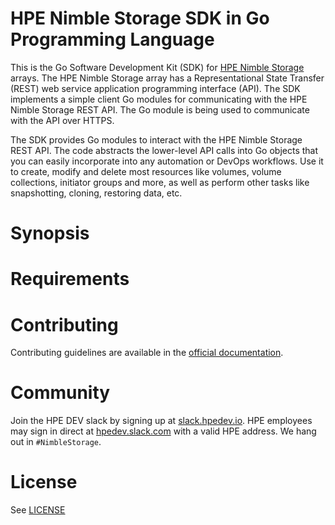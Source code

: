 # HPE Nimble Storage SDK in Go Programming Language
This is the Go Software Development Kit (SDK) for [HPE Nimble Storage](http://hpe.com/storage/nimblestorage) arrays. The HPE Nimble Storage array has a Representational State Transfer (REST) web service application programming interface (API). The SDK implements a simple client Go modules for communicating with the HPE Nimble Storage REST API. The Go module is being used to communicate with the API over HTTPS.

The SDK provides Go modules to interact with the HPE Nimble Storage REST API. The code abstracts the lower-level API calls into Go objects that you can easily incorporate into any automation or DevOps workflows. Use it to create, modify and delete most resources like volumes, volume collections, initiator groups and more, as well as perform other tasks like snapshotting, cloning, restoring data, etc.

# Synopsis


# Requirements


# Contributing

Contributing guidelines are available in the [official documentation](https://hpe-storage.github.io/nimble-golang-sdk/legal/contributing/index.html).

# Community

Join the HPE DEV slack by signing up at [slack.hpedev.io](https://slack.hpedev.io). HPE employees may sign in direct at [hpedev.slack.com](https://hpedev.slack.com) with a valid HPE address. We hang out in `#NimbleStorage`.

# License

See [LICENSE](https://hpe-storage.github.io/nimble-golang-sdk/legal/license/index.html)
